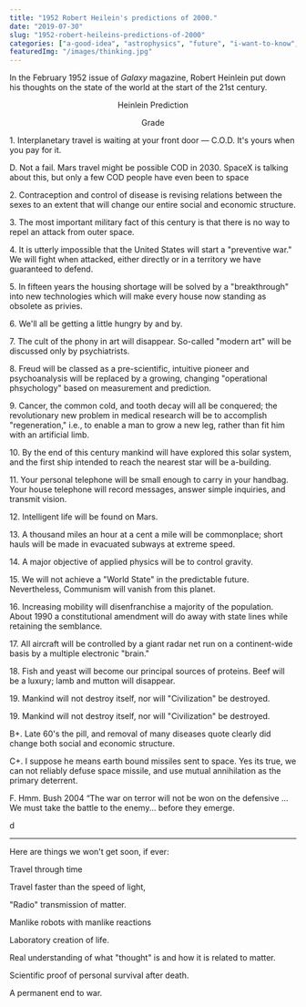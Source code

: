 ```yaml
---
title: "1952 Robert Heilein's predictions of 2000."
date: "2019-07-30"
slug: "1952-robert-heileins-predictions-of-2000"
categories: ["a-good-idea", "astrophysics", "future", "i-want-to-know", "science", "technology"]
featuredImg: "/images/thinking.jpg"
---
```


<!-- wp:paragraph {"fontSize":"medium"} -->
<p class="has-medium-font-size">In the February 1952 issue of <em>Galaxy</em> magazine, Robert Heinlein put down his thoughts on the state of the world at the start of the  21st century.</p>
<!-- /wp:paragraph -->

<!-- wp:columns -->
<div class="wp-block-columns has-2-columns"><!-- wp:column -->
<div class="wp-block-column"><!-- wp:paragraph {"align":"center"} -->
<p style="text-align:center">Heinlein Prediction</p>
<!-- /wp:paragraph --></div>
<!-- /wp:column -->

<!-- wp:column -->
<div class="wp-block-column"><!-- wp:paragraph {"align":"center"} -->
<p style="text-align:center">Grade</p>
<!-- /wp:paragraph --></div>
<!-- /wp:column --></div>
<!-- /wp:columns -->

<!-- wp:columns -->
<div class="wp-block-columns has-2-columns"><!-- wp:column -->
<div class="wp-block-column"><!-- wp:paragraph -->
<p>1. Interplanetary travel is waiting at your front door — C.O.D. It's yours when you pay for it.</p>
<!-- /wp:paragraph --></div>
<!-- /wp:column -->

<!-- wp:column -->
<div class="wp-block-column"><!-- wp:paragraph -->
<p>D. Not a fail. Mars travel might be possible COD in 2030.  SpaceX is talking about this, but only a few COD people have even been to space</p>
<!-- /wp:paragraph --></div>
<!-- /wp:column --></div>
<!-- /wp:columns -->

<!-- wp:columns -->
<div class="wp-block-columns has-2-columns"><!-- wp:column -->
<div class="wp-block-column"><!-- wp:paragraph -->
<p>2. Contraception and control of disease is revising relations between the sexes to an extent that will change our entire social and economic structure.</p>
<!-- /wp:paragraph -->

<!-- wp:paragraph -->
<p>3. The most important military fact of this century is that there is no way to repel an attack from outer space.</p>
<!-- /wp:paragraph -->

<!-- wp:paragraph -->
<p>4. It is utterly impossible that the United States will start a "preventive war." We will fight when attacked, either directly or in a territory we have guaranteed to defend.</p>
<!-- /wp:paragraph -->

<!-- wp:paragraph -->
<p>5. In fifteen years the housing shortage will be solved by a "breakthrough" into new technologies which will make every house now standing as obsolete as privies.</p>
<!-- /wp:paragraph -->

<!-- wp:paragraph -->
<p> 6. We'll all be getting a little hungry by and by.</p>
<!-- /wp:paragraph -->

<!-- wp:paragraph -->
<p>7. The cult of the phony in art will disappear. So-called "modern art" will be discussed only by psychiatrists.</p>
<!-- /wp:paragraph -->

<!-- wp:paragraph -->
<p>8. Freud will be classed as a pre-scientific, intuitive pioneer and psychoanalysis will be replaced by a growing, changing "operational phsychology" based on measurement and prediction.</p>
<!-- /wp:paragraph -->

<!-- wp:paragraph -->
<p>9. Cancer, the common cold, and tooth decay will all be conquered; the revolutionary new problem in medical research will be to accomplish "regeneration," i.e., to enable a man to grow a new leg, rather than fit him with an artificial limb.</p>
<!-- /wp:paragraph -->

<!-- wp:paragraph -->
<p>10. By the end of this century mankind will have explored this solar system, and the first ship intended to reach the nearest star will be a-building.</p>
<!-- /wp:paragraph -->

<!-- wp:paragraph -->
<p>11. Your personal telephone will be small enough to carry in your handbag. Your house telephone will record messages, answer simple inquiries, and transmit vision.</p>
<!-- /wp:paragraph -->

<!-- wp:paragraph -->
<p>12. Intelligent life will be found on Mars.</p>
<!-- /wp:paragraph -->

<!-- wp:paragraph -->
<p>13. A thousand miles an hour at a cent a mile will be commonplace; short hauls will be made in evacuated subways at extreme speed.</p>
<!-- /wp:paragraph -->

<!-- wp:paragraph -->
<p>14. A major objective of applied physics will be to control gravity.</p>
<!-- /wp:paragraph -->

<!-- wp:paragraph -->
<p>15. We will not achieve a "World State" in the predictable future. Nevertheless, Communism will vanish from this planet.</p>
<!-- /wp:paragraph -->

<!-- wp:paragraph -->
<p>16. Increasing mobility will disenfranchise a majority of the population. About 1990 a constitutional amendment will do away with state lines while retaining the semblance.</p>
<!-- /wp:paragraph -->

<!-- wp:paragraph -->
<p>17. All aircraft will be controlled by a giant radar net run on a continent-wide basis by a multiple electronic "brain."</p>
<!-- /wp:paragraph -->

<!-- wp:paragraph -->
<p>18. Fish and yeast will become our principal sources of proteins. Beef will be a luxury; lamb and mutton will disappear.</p>
<!-- /wp:paragraph -->

<!-- wp:paragraph -->
<p>19. Mankind will not destroy itself, nor will "Civilization" be destroyed.</p>
<!-- /wp:paragraph -->

<!-- wp:paragraph -->
<p>19. Mankind will not destroy itself, nor will "Civilization" be destroyed.</p>
<!-- /wp:paragraph --></div>
<!-- /wp:column -->

<!-- wp:column -->
<div class="wp-block-column"><!-- wp:paragraph -->
<p>B+.  Late 60's the pill, and removal of many diseases quote clearly did change both social and economic structure. </p>
<!-- /wp:paragraph -->

<!-- wp:paragraph -->
<p>C+. I suppose he means earth bound missiles sent to space.  Yes its true, we can not reliably defuse space missile, and use mutual annihilation as the primary deterrent. </p>
<!-- /wp:paragraph -->

<!-- wp:paragraph -->
<p>F.  Hmm. Bush 2004 “The war on terror will not be won on the defensive ... We must take the battle to the enemy... before they emerge.</p>
<!-- /wp:paragraph -->

<!-- wp:paragraph -->
<p></p>
<!-- /wp:paragraph -->

<!-- wp:paragraph -->
<p></p>
<!-- /wp:paragraph -->

<!-- wp:paragraph -->
<p></p>
<!-- /wp:paragraph -->

<!-- wp:paragraph -->
<p></p>
<!-- /wp:paragraph -->

<!-- wp:paragraph -->
<p></p>
<!-- /wp:paragraph -->

<!-- wp:paragraph -->
<p></p>
<!-- /wp:paragraph -->

<!-- wp:paragraph -->
<p></p>
<!-- /wp:paragraph -->

<!-- wp:paragraph -->
<p></p>
<!-- /wp:paragraph -->

<!-- wp:paragraph -->
<p></p>
<!-- /wp:paragraph -->

<!-- wp:paragraph -->
<p></p>
<!-- /wp:paragraph -->

<!-- wp:paragraph -->
<p></p>
<!-- /wp:paragraph -->

<!-- wp:paragraph -->
<p></p>
<!-- /wp:paragraph -->

<!-- wp:paragraph -->
<p>d</p>
<!-- /wp:paragraph --></div>
<!-- /wp:column --></div>
<!-- /wp:columns -->

<!-- wp:separator -->
<hr class="wp-block-separator"/>
<!-- /wp:separator -->

<!-- wp:paragraph -->
<p></p>
<!-- /wp:paragraph -->

<!-- wp:paragraph -->
<p></p>
<!-- /wp:paragraph -->

<!-- wp:paragraph -->
<p></p>
<!-- /wp:paragraph -->

<!-- wp:paragraph -->
<p></p>
<!-- /wp:paragraph -->

<!-- wp:paragraph -->
<p></p>
<!-- /wp:paragraph -->

<!-- wp:paragraph -->
<p></p>
<!-- /wp:paragraph -->

<!-- wp:paragraph -->
<p></p>
<!-- /wp:paragraph -->

<!-- wp:paragraph -->
<p></p>
<!-- /wp:paragraph -->

<!-- wp:paragraph -->
<p></p>
<!-- /wp:paragraph -->

<!-- wp:paragraph {"fontSize":"large"} -->
<p class="has-large-font-size">Here are things we won't get soon, if ever:</p>
<!-- /wp:paragraph -->

<!-- wp:paragraph -->
<p>Travel through time</p>
<!-- /wp:paragraph -->

<!-- wp:paragraph -->
<p>Travel faster than the speed of light,</p>
<!-- /wp:paragraph -->

<!-- wp:paragraph -->
<p>"Radio" transmission of matter.</p>
<!-- /wp:paragraph -->

<!-- wp:paragraph -->
<p>Manlike robots with manlike reactions</p>
<!-- /wp:paragraph -->

<!-- wp:paragraph -->
<p> Laboratory creation of life.</p>
<!-- /wp:paragraph -->

<!-- wp:paragraph -->
<p> Real understanding of what "thought" is and how it is related to matter. </p>
<!-- /wp:paragraph -->

<!-- wp:paragraph -->
<p>Scientific proof of personal survival after death.</p>
<!-- /wp:paragraph -->

<!-- wp:paragraph -->
<p> A permanent end to war.</p>
<!-- /wp:paragraph -->
